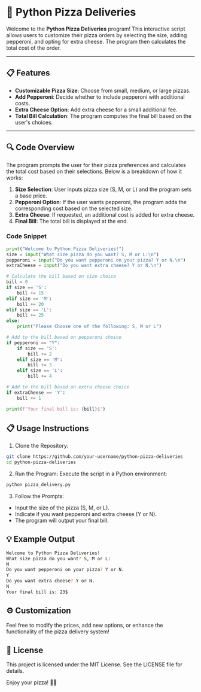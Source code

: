 # 🍕 Python Pizza Deliveries

Welcome to the **Python Pizza Deliveries** program! This interactive script allows users to customize their pizza orders by selecting the size, adding pepperoni, and opting for extra cheese. The program then calculates the total cost of the order.

---

## 📋 Features

- **Customizable Pizza Size**: Choose from small, medium, or large pizzas.
- **Add Pepperoni**: Decide whether to include pepperoni with additional costs.
- **Extra Cheese Option**: Add extra cheese for a small additional fee.
- **Total Bill Calculation**: The program computes the final bill based on the user's choices.

---

## 🔍 Code Overview

The program prompts the user for their pizza preferences and calculates the total cost based on their selections. Below is a breakdown of how it works:

1. **Size Selection**: User inputs pizza size (S, M, or L) and the program sets a base price.
2. **Pepperoni Option**: If the user wants pepperoni, the program adds the corresponding cost based on the selected size.
3. **Extra Cheese**: If requested, an additional cost is added for extra cheese.
4. **Final Bill**: The total bill is displayed at the end.

### Code Snippet

```python
print("Welcome to Python Pizza Deliveries!")
size = input("What size pizza do you want? S, M or L:\n")
pepperoni = input("Do you want pepperoni on your pizza? Y or N.\n")
extraCheese = input("Do you want extra cheese? Y or N.\n")

# Calculate the bill based on size choice
bill = 0
if size == 'S':
    bill += 15
elif size == 'M':
    bill += 20
elif size == 'L':
    bill += 25
else:
    print("Please Choose one of the following: S, M or L")

# Add to the bill based on pepperoni choice
if pepperoni == "Y":
    if size == 'S':
        bill += 2
    elif size == 'M':
        bill += 3
    elif size == 'L':
        bill += 4

# Add to the bill based on extra cheese choice
if extraCheese == 'Y':
    bill += 1

print(f'Your final bill is: {bill}$')
```

## 📋 Usage Instructions
1. Clone the Repository:
```bash
git clone https://github.com/your-username/python-pizza-deliveries
cd python-pizza-deliveries
```
2. Run the Program: Execute the script in a Python environment:
```bash
python pizza_delivery.py
```
3. Follow the Prompts:
  - Input the size of the pizza (S, M, or L).
  - Indicate if you want pepperoni and extra cheese (Y or N).
  - The program will output your final bill.

## 💡 Example Output
```bash
Welcome to Python Pizza Deliveries!
What size pizza do you want? S, M or L:
M
Do you want pepperoni on your pizza? Y or N.
Y
Do you want extra cheese? Y or N.
N
Your final bill is: 23$
```

## ⚙️ Customization
  Feel free to modify the prices, add new options, or enhance the functionality of the pizza delivery system!

## 📜 License
  This project is licensed under the MIT License. See the LICENSE file for details.


Enjoy your pizza! 🍕✨
